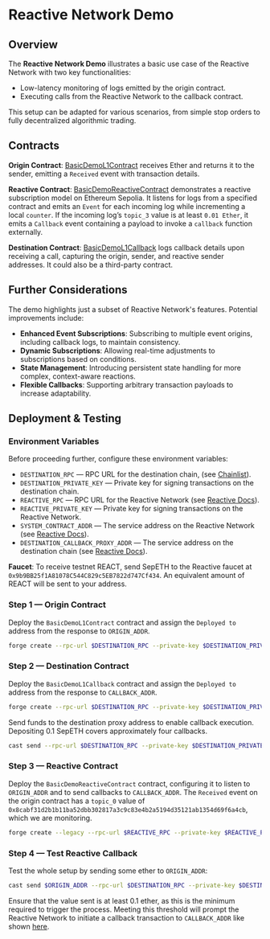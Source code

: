 # Reactive Network Demo

## Overview

The **Reactive Network Demo** illustrates a basic use case of the Reactive Network with two key functionalities:

* Low-latency monitoring of logs emitted by the origin contract.
* Executing calls from the Reactive Network to the callback contract.

This setup can be adapted for various scenarios, from simple stop orders to fully decentralized algorithmic trading.

## Contracts

**Origin Contract**: [BasicDemoL1Contract](https://github.com/Reactive-Network/reactive-smart-contract-demos/blob/main/src/demos/basic/BasicDemoL1Contract.sol) receives Ether and returns it to the sender, emitting a `Received` event with transaction details.

**Reactive Contract**: [BasicDemoReactiveContract](https://github.com/Reactive-Network/reactive-smart-contract-demos/blob/main/src/demos/basic/BasicDemoReactiveContract.sol) demonstrates a reactive subscription model on Ethereum Sepolia. It listens for logs from a specified contract and emits an `Event` for each incoming log while incrementing a local `counter`. If the incoming log’s `topic_3` value is at least `0.01 Ether`, it emits a `Callback` event containing a payload to invoke a `callback` function externally.

**Destination Contract**: [BasicDemoL1Callback](https://github.com/Reactive-Network/reactive-smart-contract-demos/blob/main/src/demos/basic/BasicDemoL1Callback.sol) logs callback details upon receiving a call, capturing the origin, sender, and reactive sender addresses. It could also be a third-party contract.

## Further Considerations

The demo highlights just a subset of Reactive Network's features. Potential improvements include:

- **Enhanced Event Subscriptions**: Subscribing to multiple event origins, including callback logs, to maintain consistency.
- **Dynamic Subscriptions**: Allowing real-time adjustments to subscriptions based on conditions.
- **State Management**: Introducing persistent state handling for more complex, context-aware reactions.
- **Flexible Callbacks**: Supporting arbitrary transaction payloads to increase adaptability.

## Deployment & Testing

### Environment Variables

Before proceeding further, configure these environment variables:

* `DESTINATION_RPC` — RPC URL for the destination chain, (see [Chainlist](https://chainlist.org)).
* `DESTINATION_PRIVATE_KEY` — Private key for signing transactions on the destination chain.
* `REACTIVE_RPC` — RPC URL for the Reactive Network (see [Reactive Docs](https://dev.reactive.network/reactive-mainnet)).
* `REACTIVE_PRIVATE_KEY` — Private key for signing transactions on the Reactive Network.
* `SYSTEM_CONTRACT_ADDR` — The service address on the Reactive Network (see [Reactive Docs](https://dev.reactive.network/reactive-mainnet#overview)).
* `DESTINATION_CALLBACK_PROXY_ADDR` — The service address on the destination chain (see [Reactive Docs](https://dev.reactive.network/origins-and-destinations#callback-proxy-address)).

**Faucet**: To receive testnet REACT, send SepETH to the Reactive faucet at `0x9b9BB25f1A81078C544C829c5EB7822d747Cf434`. An equivalent amount of REACT will be sent to your address.

### Step 1 — Origin Contract

Deploy the `BasicDemoL1Contract` contract and assign the `Deployed to` address from the response to `ORIGIN_ADDR`.

```bash
forge create --rpc-url $DESTINATION_RPC --private-key $DESTINATION_PRIVATE_KEY src/demos/basic/BasicDemoL1Contract.sol:BasicDemoL1Contract
```

### Step 2 — Destination Contract

Deploy the `BasicDemoL1Callback` contract and assign the `Deployed to` address from the response to `CALLBACK_ADDR`.

```bash
forge create --rpc-url $DESTINATION_RPC --private-key $DESTINATION_PRIVATE_KEY src/demos/basic/BasicDemoL1Callback.sol:BasicDemoL1Callback
```

Send funds to the destination proxy address to enable callback execution. Depositing 0.1 SepETH covers approximately four callbacks.

```bash
cast send --rpc-url $DESTINATION_RPC --private-key $DESTINATION_PRIVATE_KEY $DESTINATION_CALLBACK_PROXY_ADDR "depositTo(address)" $CALLBACK_ADDR --value 0.1ether
```

### Step 3 — Reactive Contract

Deploy the `BasicDemoReactiveContract` contract, configuring it to listen to `ORIGIN_ADDR` and to send callbacks to `CALLBACK_ADDR`. The `Received` event on the origin contract has a `topic_0` value of `0x8cabf31d2b1b11ba52dbb302817a3c9c83e4b2a5194d35121ab1354d69f6a4cb`, which we are monitoring.

```bash
forge create --legacy --rpc-url $REACTIVE_RPC --private-key $REACTIVE_PRIVATE_KEY src/demos/basic/BasicDemoReactiveContract.sol:BasicDemoReactiveContract --value 0.1ether --constructor-args $SYSTEM_CONTRACT_ADDR $ORIGIN_ADDR 0x8cabf31d2b1b11ba52dbb302817a3c9c83e4b2a5194d35121ab1354d69f6a4cb $CALLBACK_ADDR
```

### Step 4 — Test Reactive Callback

Test the whole setup by sending some ether to `ORIGIN_ADDR`:

```bash
cast send $ORIGIN_ADDR --rpc-url $DESTINATION_RPC --private-key $DESTINATION_PRIVATE_KEY --value 0.1ether
```

Ensure that the value sent is at least 0.1 ether, as this is the minimum required to trigger the process. Meeting this threshold will prompt the Reactive Network to initiate a callback transaction to `CALLBACK_ADDR` like shown [here](https://sepolia.etherscan.io/address/0x26fF307f0f0Ea0C4B5Df410Efe22754324DACE08#events).
